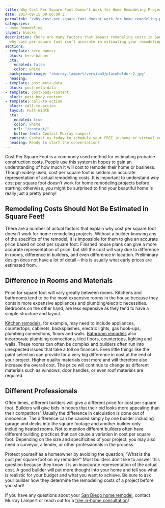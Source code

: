 ```yaml
---
title: Why Cost Per Square Foot Doesn't Work for Home Remodeling Projects
date: 2017-09-15 00:00:00 Z
permalink: "/why-cost-per-square-foot-doesnt-work-for-home-remodeling-projects/"
categories:
- Home Remodeling
layout: blocks
description: There are many factors that impact remodeling costs in San Diego. Learn
  why cost per square foot isn't accurate in estimating your remodeling project costs.
sections:
- template: hero-banner
  block: hero-banner
  cta:
    enabled: false
    color: white
  background-image: "/murray-lampert/version3/placeholder-2.jpg"
  heading: 
- template: post-meta-data
  block: post-meta-data
- template: post-body-content
  block: post-body-content
- template: call-to-action
  block: call-to-action
  layout: Full-Width
  cta:
    enabled: true
    color: white
    url: "/contact/"
    button-text: Contact Murray Lampert
  content: Contact us today to schedule your FREE in-home or virtual consultation.
  heading: Ready to start the conversation?
---
```


Cost Per Square Foot is a commonly used method for estimating probable construction costs. People use this system in hopes to gain an understanding of how much it will cost to remodel their home or business. Though widely used, cost per square foot is seldom an accurate representation of actual remodeling costs. It is important to understand _why_ cost per square foot doesn’t work for home remodeling projects before starting; otherwise, you might be surprised to find your beautiful home is really just a pretty penny!

## Remodeling Costs Should Not Be Estimated in Square Feet!

There are a number of actual factors that explain why cost per square foot doesn’t work for home remodeling projects. Without a builder knowing any of the specifics of the remodel, it is impossible for them to give an accurate price based on cost per square foot. Finished house plans can give a more accurate representation of price, but still the cost will vary due to difference in rooms, difference in builders, and even difference in location. Preliminary design does not have a lot of detail – this is usually what early prices are estimated from.

## Difference in Rooms and Materials

Price for square foot will vary greatly between rooms. Kitchens and bathrooms tend to be the most expensive rooms in the house because they contain more expensive appliances and plumbing/electric necessities. Bedrooms on the other hand, are less expensive as they tend to have a simple structure and layout.

[Kitchen remodels](/san-diego-kitchen-remodeling-services), for example, may need to include appliances, countertops, cabinets, backsplashes, electric lights, gas hook-ups, plumbing connections, floors and walls. [Bathroom remodels](/san-diego-bathroom-remodeling-services) also incorporate plumbing connections, tiled floors, countertops, lighting and walls. These rooms can often be complex and builders often run into unexpected issues that take a toll on finances. Even little things like the paint selection can provide for a very big difference in cost at the end of your project. Higher quality materials cost more and will therefore also increase the overall cost. The price will continue to change as different materials such as windows, door handles, or even roof materials are required.

## Different Professionals

Often times, different builders will give a different price for cost per square foot. Builders will give bids in hopes that their bid looks more appealing than their competitors’. Usually the difference in calculation is done out of innocence. The difference can be caused simply by one builder including garage and decks into the square footage and another builder only including heated rooms. Not to mention different builders often have different building practices that can cause a variation in cost per square foot. Depending on the size and specificities of your project, you may also need a surveyor, a lender, or other professionals in the process.

Protect yourself as a homeowner by avoiding the question, “What is the cost per square foot on my remodel?” Most builders don’t like to answer this question because they know it is an inaccurate representation of the actual cost. A good builder will put more thought into your home and tell you what is realistic for your budget and what you want to achieve. Be sure to ask your builder how they determine the remodeling costs of a project before you start!

If you have any questions about your [San Diego home remodel](/san-diego-home-remodel-services), contact Murray Lampert or reach out for a [free in-home consultation](/contact)!
